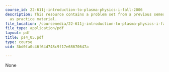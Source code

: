 ```yaml
---
course_id: 22-611j-introduction-to-plasma-physics-i-fall-2006
description: This resource contains a problem set from a previous semester, provided
  as practice material.
file_location: /coursemedia/22-611j-introduction-to-plasma-physics-i-fall-2006/3bd0fa0c46f64d748c9f17e68670647a_ps4_05.pdf
file_type: application/pdf
layout: pdf
title: ps4_05.pdf
type: course
uid: 3bd0fa0c46f64d748c9f17e68670647a

---
```

None